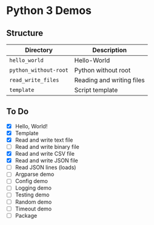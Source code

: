 # Python 3 Demos

## Structure

| Directory             | Description               |
| --------------------- | ------------------------- |
| `hello_world`         | Hello-World               |
| `python_without-root` | Python without root       |
| `read_write_files`    | Reading and writing files |
| `template`            | Script template           |

## To Do

* [x] Hello, World!
* [x] Template
* [x] Read and write text file
* [ ] Read and write binary file
* [x] Read and write CSV file
* [x] Read and write JSON file
* [ ] Read JSON lines (loads)
* [ ] Argparse demo
* [ ] Config demo
* [ ] Logging demo
* [ ] Testing demo
* [ ] Random demo
* [ ] Timeout demo
* [ ] Package
